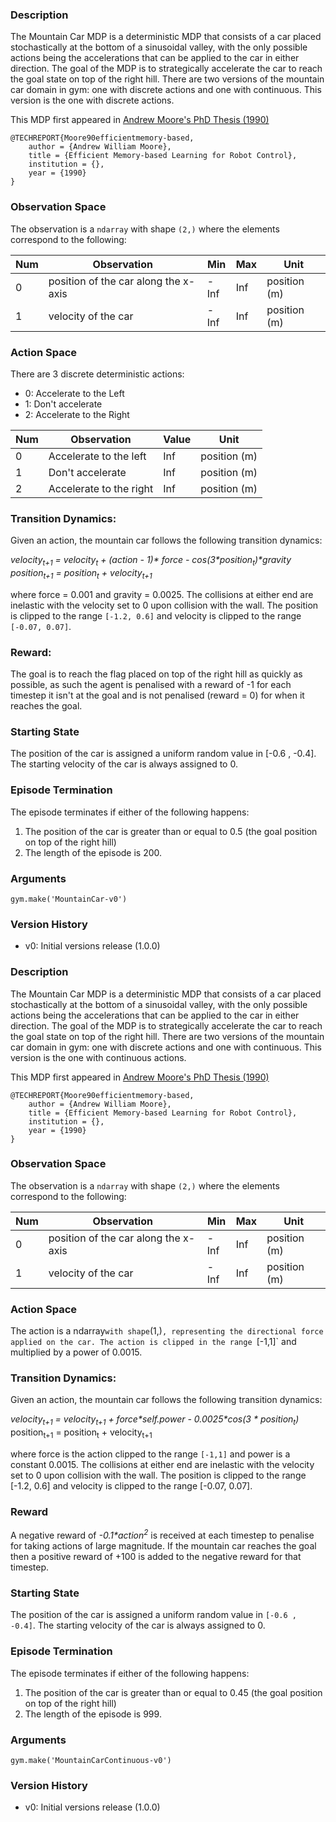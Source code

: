 
### Description

The Mountain Car MDP is a deterministic MDP that consists of a car placed stochastically
at the bottom of a sinusoidal valley, with the only possible actions being the accelerations
that can be applied to the car in either direction. The goal of the MDP is to strategically
accelerate the car to reach the goal state on top of the right hill. There are two versions
of the mountain car domain in gym: one with discrete actions and one with continuous.
This version is the one with discrete actions.

This MDP first appeared in [Andrew Moore's PhD Thesis (1990)]("")

```
@TECHREPORT{Moore90efficientmemory-based,
    author = {Andrew William Moore},
    title = {Efficient Memory-based Learning for Robot Control},
    institution = {},
    year = {1990}
}
```

### Observation Space

The observation is a `ndarray` with shape `(2,)` where the elements correspond to the following:

| Num | Observation                                                 | Min                | Max    | Unit |
|-----|-------------------------------------------------------------|--------------------|--------|------|
| 0   | position of the car along the x-axis                        | -Inf               | Inf    | position (m) |
| 1   | velocity of the car                                         | -Inf               | Inf  | position (m) |

### Action Space

There are 3 discrete deterministic actions:
- 0: Accelerate to the Left
- 1: Don't accelerate
- 2: Accelerate to the Right

| Num | Observation                                                 | Value   | Unit |
|-----|-------------------------------------------------------------|---------|------|
| 0   | Accelerate to the left                                      | Inf    | position (m) |
| 1   | Don't accelerate                                            | Inf  | position (m) |
| 2   | Accelerate to the right                                     | Inf    | position (m) |

### Transition Dynamics:

Given an action, the mountain car follows the following transition dynamics:

*velocity<sub>t+1</sub> = velocity<sub>t</sub> + (action - 1)\* force - cos(3\*position<sub>t</sub>)\*gravity*
*position<sub>t+1</sub> = position<sub>t</sub> + velocity<sub>t+1</sub>*

where force = 0.001 and gravity = 0.0025. The collisions at either end are inelastic with the velocity set to 0 upon collision with the wall. The position is clipped to the range `[-1.2, 0.6]` and velocity is clipped to the range `[-0.07, 0.07]`.


### Reward:

The goal is to reach the flag placed on top of the right hill as quickly as possible, as such the agent is penalised with a reward of -1 for each timestep it isn't at the goal and is not penalised (reward = 0) for when it reaches the goal.

### Starting State

The position of the car is assigned a uniform random value in [-0.6 , -0.4]. The starting velocity of the car is always assigned to 0.

### Episode Termination

The episode terminates if either of the following happens:
1. The position of the car is greater than or equal to 0.5 (the goal position on top of the right hill)
2. The length of the episode is 200.


### Arguments

```
gym.make('MountainCar-v0')
```

### Version History

* v0: Initial versions release (1.0.0)







### Description

The Mountain Car MDP is a deterministic MDP that consists of a car placed stochastically
at the bottom of a sinusoidal valley, with the only possible actions being the accelerations
that can be applied to the car in either direction. The goal of the MDP is to strategically
accelerate the car to reach the goal state on top of the right hill. There are two versions
of the mountain car domain in gym: one with discrete actions and one with continuous.
This version is the one with continuous actions.

This MDP first appeared in [Andrew Moore's PhD Thesis (1990)]("")

```
@TECHREPORT{Moore90efficientmemory-based,
    author = {Andrew William Moore},
    title = {Efficient Memory-based Learning for Robot Control},
    institution = {},
    year = {1990}
}
```

### Observation Space

The observation is a `ndarray` with shape `(2,)` where the elements correspond to the following:

| Num | Observation                                                 | Min                | Max    | Unit |
|-----|-------------------------------------------------------------|--------------------|--------|------|
| 0   | position of the car along the x-axis                        | -Inf               | Inf    | position (m) |
| 1   | velocity of the car                                         | -Inf               | Inf  | position (m) |

### Action Space

The action is a ndarray` with shape `(1,)`, representing the directional force applied on the car. The action is clipped in the range `[-1,1]` and multiplied by a power of 0.0015.

### Transition Dynamics:

Given an action, the mountain car follows the following transition dynamics:

*velocity<sub>t+1</sub> = velocity<sub>t+1</sub> + force\*self.power - 0.0025\*cos(3 * position<sub>t</sub>)*
position<sub>t+1</sub> = position<sub>t</sub> + velocity<sub>t+1</sub>

where force is the action clipped to the range `[-1,1]` and power is a constant 0.0015. The collisions at either end are inelastic with the velocity set to 0 upon collision with the wall. The position is clipped to the range [-1.2, 0.6] and velocity is clipped to the range [-0.07, 0.07].

### Reward

A negative reward of *-0.1\*action<sup>2</sup>* is received at each timestep to penalise for taking actions of large magnitude. If the mountain car reaches the goal then a positive reward of +100 is added to the negative reward for that timestep.

### Starting State

The position of the car is assigned a uniform random value in `[-0.6 , -0.4]`. The starting velocity of the car is always assigned to 0.

### Episode Termination

The episode terminates if either of the following happens:
1. The position of the car is greater than or equal to 0.45 (the goal position on top of the right hill)
2. The length of the episode is 999.

### Arguments

```
gym.make('MountainCarContinuous-v0')
```

### Version History

* v0: Initial versions release (1.0.0)
